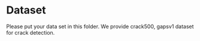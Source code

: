 # Dataset

Please put your data set in this folder. We provide crack500, gapsv1 dataset for crack detection.